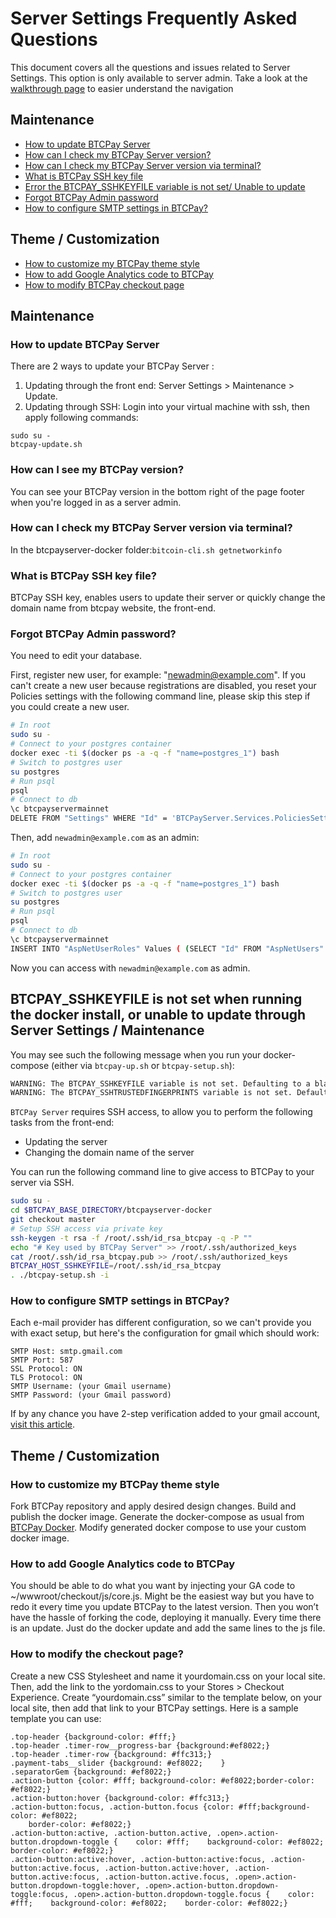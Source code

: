 # Server Settings Frequently Asked Questions

This document covers all the questions and issues related to Server Settings. This option is only available to server admin. Take a look at the [walkthrough page](/Walkthrough.md) to easier understand the navigation 

## Maintenance
    
* [How to update BTCPay Server](FAQ-ServerSettings.md#how-to-update-btcpay-server)
* [How can I check my BTCPay Server version?](FAQ-ServerSettings.md#how-can-i-see-my-btcpay-version)
* [How can I check my BTCPay Server version via terminal?](FAQ-ServerSettings.md#how-can-i-see-my-btcpay-version)
* [What is BTCPay SSH key file](FAQ-ServerSettings.md#what-is-btcpay-ssh-key-file)
* [Error the BTCPAY_SSHKEYFILE variable is not set/ Unable to update](FAQ-ServerSettings.md#btcpay_sshkeyfile-is-not-set-when-running-the-docker-install-or-unable-to-update-through-server-settings--maintenance)
* [Forgot BTCPay Admin password](FAQ-ServerSettings.md#forgot-btcpay-admin-password)
* [How to configure SMTP settings in BTCPay?](FAQ-ServerSettings.md#how-to-configure-smtp-settings-in-btcpay)

## Theme / Customization
    
* [How to customize my BTCPay theme style](FAQ-ServerSettings.md#how-to-customize-my-btcpay-theme-style)
* [How to add Google Analytics code to BTCPay](FAQ-ServerSettings.md#how-to-add-google-analytics-code-to-btcpay)
* [How to modify BTCPay checkout page](FAQ-ServerSettings.md#how-to-modify-the-checkout-page)

## Maintenance
   
### How to update BTCPay Server

There are 2 ways to update your BTCPay Server :
1. Updating through the front end: Server Settings > Maintenance > Update.
2. Updating through SSH: Login into your virtual machine with ssh, then apply following commands:
```
sudo su -
btcpay-update.sh
```
### How can I see my BTCPay version?
You can see your BTCPay version in the bottom right of the page footer when you're logged in as a server admin.
### How can I check my BTCPay Server version via terminal?
In the btcpayserver-docker folder:`bitcoin-cli.sh getnetworkinfo`
### What is BTCPay SSH key file?
BTCPay SSH key, enables users to update their server or quickly change the domain name from btcpay website, the front-end.
### Forgot BTCPay Admin password?
You need to edit your database.

First, register new user, for example: "newadmin@example.com".
If you can't create a new user because registrations are disabled, you reset your Policies settings with the following command line, please skip this step if you could create a new user.

```bash
# In root
sudo su -
# Connect to your postgres container
docker exec -ti $(docker ps -a -q -f "name=postgres_1") bash
# Switch to postgres user
su postgres
# Run psql
psql
# Connect to db
\c btcpayservermainnet
DELETE FROM "Settings" WHERE "Id" = 'BTCPayServer.Services.PoliciesSettings';
```

Then, add `newadmin@example.com` as an admin:

```bash
# In root
sudo su -
# Connect to your postgres container
docker exec -ti $(docker ps -a -q -f "name=postgres_1") bash
# Switch to postgres user
su postgres
# Run psql
psql
# Connect to db
\c btcpayservermainnet
INSERT INTO "AspNetUserRoles" Values ( (SELECT "Id" FROM "AspNetUsers" WHERE "Email"='newadmin@example.com'), (SELECT "Id" FROM "AspNetRoles" WHERE "NormalizedName"='SERVERADMIN'));
```
Now you can access with `newadmin@example.com` as admin.

## BTCPAY_SSHKEYFILE is not set when running the docker install, or unable to update through Server Settings / Maintenance

You may see such the following message when you run your docker-compose (either via `btcpay-up.sh` or `btcpay-setup.sh`):

```bash
WARNING: The BTCPAY_SSHKEYFILE variable is not set. Defaulting to a blank string.
WARNING: The BTCPAY_SSHTRUSTEDFINGERPRINTS variable is not set. Defaulting to a blank string.
```

`BTCPay Server` requires SSH access, to allow you to perform the following tasks from the front-end:

* Updating the server
* Changing the domain name of the server

You can run the following command line to give access to BTCPay to your server via SSH.

```bash 
sudo su -
cd $BTCPAY_BASE_DIRECTORY/btcpayserver-docker
git checkout master
# Setup SSH access via private key
ssh-keygen -t rsa -f /root/.ssh/id_rsa_btcpay -q -P ""
echo "# Key used by BTCPay Server" >> /root/.ssh/authorized_keys
cat /root/.ssh/id_rsa_btcpay.pub >> /root/.ssh/authorized_keys
BTCPAY_HOST_SSHKEYFILE=/root/.ssh/id_rsa_btcpay
. ./btcpay-setup.sh -i
```
### How to configure SMTP settings in BTCPay?
Each e-mail provider has different configuration, so we can't provide you with exact setup, but here's the configuration for gmail which should work:
```
SMTP Host: smtp.gmail.com
SMTP Port: 587
SSL Protocol: ON
TLS Protocol: ON
SMTP Username: (your Gmail username)
SMTP Password: (your Gmail password)
```
If by any chance you have 2-step verification added to your gmail account, [visit this article](https://support.google.com/mail/answer/185833?hl=en).
## Theme / Customization

### How to customize my BTCPay theme style
Fork  BTCPay repository and apply desired design changes. Build and publish the docker image. Generate the docker-compose as usual from [BTCPay Docker](https://github.com/btcpayserver/btcpayserver-docker). Modify generated docker compose to use your custom docker image.
### How to add Google Analytics code to BTCPay
You should be able to do what you want by injecting your GA code to ~/wwwroot/checkout/js/core.js. Might be the easiest way but you have to redo it every time you update BTCPay to the latest version. Then you won’t have the hassle of forking the code, deploying it manually. Every time there is an update. Just do the docker update and add the same lines to the js file.

### How to modify the checkout page?
Create a new CSS Stylesheet and name it yourdomain.css on your local site. Then, add the link to the yordomain.css to your Stores > Checkout Experience.
Create  “yourdomain.css” similar to the template below, on your local site, then add that link to your BTCPay settings.
Here is a sample template you can use:
```
.top-header {background-color: #fff;}
.top-header .timer-row__progress-bar {background:#ef8022;}
.top-header .timer-row {background: #ffc313;}
.payment-tabs__slider {background: #ef8022;    }
.separatorGem {background: #ef8022;}
.action-button {color: #fff; background-color: #ef8022;border-color: #ef8022;}
.action-button:hover {background-color: #ffc313;}
.action-button:focus, .action-button.focus {color: #fff;background-color: #ef8022;
    border-color: #ef8022;}
.action-button:active, .action-button.active, .open>.action-button.dropdown-toggle {    color: #fff;    background-color: #ef8022;    border-color: #ef8022;}
.action-button:active:hover, .action-button:active:focus, .action-button:active.focus, .action-button.active:hover, .action-button.active:focus, .action-button.active.focus, .open>.action-button.dropdown-toggle:hover, .open>.action-button.dropdown-toggle:focus, .open>.action-button.dropdown-toggle.focus {    color: #fff;    background-color: #ef8022;    border-color: #ef8022;}
```
